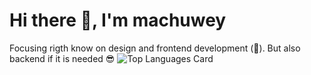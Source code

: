 # Hi there 👋, I'm machuwey
Focusing rigth know on design and frontend development (🎨). But also backend if it is needed 😎
![Top Languages Card](https://github-readme-stats.vercel.app/api/top-langs/?username=machuwey&theme=radical&layout=compact)


<!--
**machuwey/machuwey** is a ✨ _special_ ✨ repository because its `README.md` (this file) appears on your GitHub profile.

Here are some ideas to get you started:

- 🔭 I’m currently working on ...
- 🌱 I’m currently learning ...
- 👯 I’m looking to collaborate on ...
- 🤔 I’m looking for help with ...
- 💬 Ask me about ...
- 📫 How to reach me: ...
- 😄 Pronouns: ...
- ⚡ Fun fact: ...
-->
